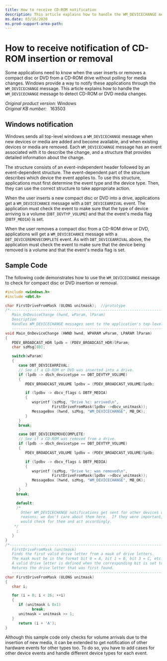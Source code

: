 ```yaml
---
title: How to receive CD-ROM notification
description: This article explains how to handle the WM_DEVICECHANGE message to detect CD-ROM or DVD media changes.
ms.date: 03/16/2020
ms.prod-support-area-path: 
---
```

# How to receive notification of CD-ROM insertion or removal

Some applications need to know when the user inserts or removes a compact disc or DVD from a CD-ROM drive without polling for media changes. Windows provide a way to notify these applications through the `WM_DEVICECHANGE` message. This article explains how to handle the `WM_DEVICECHANGE` message to detect CD-ROM or DVD media changes.

_Original product version:_ Windows  
_Original KB number:_ &nbsp; 163503

## Windows notification

Windows sends all top-level windows a `WM_DEVICECHANGE` message when new devices or media are added and become available, and when existing devices or media are removed. Each `WM_DEVICECHANGE` message has an event associated with it to describe the change, and a structure that provides detailed information about the change.

The structure consists of an event-independent header followed by an event-dependent structure. The event-dependent part of the structure describes which device the event applies to. To use this structure, applications must first determine the event type and the device type. Then, they can use the correct structure to take appropriate action.

When the user inserts a new compact disc or DVD into a drive, applications get a `WM_DEVICECHANCE` message with a `DBT_DEVICEARRIVAL` event. The application must check the event to make sure that the type of device arriving is a volume (`DBT_DEVTYP_VOLUME`) and that the event's media flag (`DBTF_MEDIA`) is set.

When the user removes a compact disc from a CD-ROM drive or DVD, applications will get a `WM_DEVICECHANCE` message with a `DBT_DEVICEREMOVECOMPLETE` event. As with `DBT_DEVICEARRIVAL` above, the application must check the event to make sure that the device being removed is a volume and that the event's media flag is set.

## Sample Code

The following code demonstrates how to use the `WM_DEVICECHANGE` message to check for compact disc or DVD insertion or removal.

``` cpp
#include <windows.h>
#include <dbt.h>

char FirstDriveFromMask (ULONG unitmask);  //prototype
/*----------------------------------------------------------------------
   Main_OnDeviceChange (hwnd, wParam, lParam)
   Description
   Handles WM_DEVICECHANGE messages sent to the application's top-level window.
   ----------------------------------------------------------------------*/
void Main_OnDeviceChange (HWND hwnd, WPARAM wParam, LPARAM lParam)
{
   PDEV_BROADCAST_HDR lpdb = (PDEV_BROADCAST_HDR)lParam;
   char szMsg[80];

   switch(wParam)
   {
      case DBT_DEVICEARRIVAL:
      // See if a CD-ROM or DVD was inserted into a drive.
      if (lpdb -> dbch_devicetype == DBT_DEVTYP_VOLUME)
      {
         PDEV_BROADCAST_VOLUME lpdbv = (PDEV_BROADCAST_VOLUME)lpdb;

         if (lpdbv -> dbcv_flags & DBTF_MEDIA)
         {
            wsprintf (szMsg, "Drive %c: arrived\n",
                     FirstDriveFromMask(lpdbv ->dbcv_unitmask));
            MessageBox (hwnd, szMsg, "WM_DEVICECHANGE", MB_OK);
         }
      }
      break;

      case DBT_DEVICEREMOVECOMPLETE:
      // See if a CD-ROM was removed from a drive.
      if (lpdb -> dbch_devicetype == DBT_DEVTYP_VOLUME)
      {
         PDEV_BROADCAST_VOLUME lpdbv = (PDEV_BROADCAST_VOLUME)lpdb;

         if (lpdbv -> dbcv_flags & DBTF_MEDIA)
         {
            wsprintf (szMsg, "Drive %c: was removed\n",
                     FirstDriveFromMask(lpdbv ->dbcv_unitmask));
            MessageBox (hwnd, szMsg, "WM_DEVICECHANGE", MB_OK);
         }
      }
     break;

     default:
     /*
       Other WM_DEVICECHANGE notifications get sent for other devices or 
       reasons; we don't care about them here.  If they were important, we 
       would check for them and act accordingly.
    */
     ;
   }
}
/*----------------------------------------------------------------------
   FirstDriveFromMask (unitmask)
   Finds the first valid drive letter from a mask of drive letters. 
   The mask must be in the format bit 0 = A, bit 1 = B, bit 3 = C, etc.
   A valid drive letter is defined when the corresponding bit is set to 1.
   Returns the drive letter that was first found.
   ----------------------------------------------------------------------*/
char FirstDriveFromMask (ULONG unitmask)
{
   char i;

   for (i = 0; i < 26; ++i)
   {
      if (unitmask & 0x1)
            break;
      unitmask = unitmask >> 1;
   }
      return (i + 'A');
}
```

Although this sample code only checks for volume arrivals due to the insertion of new media, it can be extended to get notification of other hardware events for other types too. To do so, you have to add cases for other device events and handle different device types for each event.

